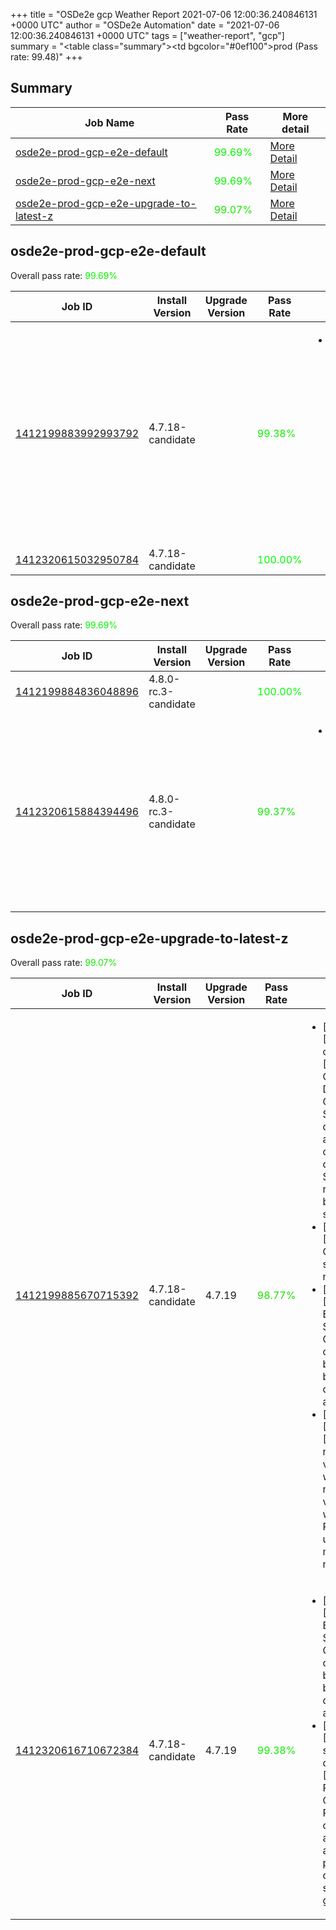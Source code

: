 +++
title = "OSDe2e gcp Weather Report 2021-07-06 12:00:36.240846131 +0000 UTC"
author = "OSDe2e Automation"
date = "2021-07-06 12:00:36.240846131 +0000 UTC"
tags = ["weather-report", "gcp"]
summary = "<table class=\"summary\"><tr><td bgcolor=\"#0ef100\"></td><td>prod (Pass rate: 99.48)</td></tr></table>"
+++
## Summary

| Job Name | Pass Rate | More detail |
|----------|-----------|-------------|
|[osde2e-prod-gcp-e2e-default](https://prow.ci.openshift.org/?job=osde2e-prod-gcp-e2e-default)| <span style="color:#08f700;">99.69%</span>|[More Detail](#osde2e-prod-gcp-e2e-default)|
|[osde2e-prod-gcp-e2e-next](https://prow.ci.openshift.org/?job=osde2e-prod-gcp-e2e-next)| <span style="color:#09f600;">99.69%</span>|[More Detail](#osde2e-prod-gcp-e2e-next)|
|[osde2e-prod-gcp-e2e-upgrade-to-latest-z](https://prow.ci.openshift.org/?job=osde2e-prod-gcp-e2e-upgrade-to-latest-z)| <span style="color:#18e700;">99.07%</span>|[More Detail](#osde2e-prod-gcp-e2e-upgrade-to-latest-z)|



## osde2e-prod-gcp-e2e-default

Overall pass rate: <span style="color:#08f700;">99.69%</span>

| Job ID | Install Version | Upgrade Version | Pass Rate | Failures |
|--------|-----------------|-----------------|-----------|----------|
[1412199883992993792](https://prow.ci.openshift.org/view/gs/origin-ci-test/logs/osde2e-prod-gcp-e2e-default/1412199883992993792) | 4.7.18-candidate |  | <span style="color:#10ef00;">99.38%</span>|<ul><li>[install] [Suite: e2e] [OSD] namespace validating webhook namespace validating webhook Non-privileged users can manage all non-privileged namespaces</li></ul>
[1412320615032950784](https://prow.ci.openshift.org/view/gs/origin-ci-test/logs/osde2e-prod-gcp-e2e-default/1412320615032950784) | 4.7.18-candidate |  | <span style="color:#01fe00;">100.00%</span>|



## osde2e-prod-gcp-e2e-next

Overall pass rate: <span style="color:#09f600;">99.69%</span>

| Job ID | Install Version | Upgrade Version | Pass Rate | Failures |
|--------|-----------------|-----------------|-----------|----------|
[1412199884836048896](https://prow.ci.openshift.org/view/gs/origin-ci-test/logs/osde2e-prod-gcp-e2e-next/1412199884836048896) | 4.8.0-rc.3-candidate |  | <span style="color:#01fe00;">100.00%</span>|
[1412320615884394496](https://prow.ci.openshift.org/view/gs/origin-ci-test/logs/osde2e-prod-gcp-e2e-next/1412320615884394496) | 4.8.0-rc.3-candidate |  | <span style="color:#11ee00;">99.37%</span>|<ul><li>[install] [Suite: operators] [OSD] Splunk Forwarder Operator Operator Upgrade should upgrade from the replaced version</li></ul>



## osde2e-prod-gcp-e2e-upgrade-to-latest-z

Overall pass rate: <span style="color:#18e700;">99.07%</span>

| Job ID | Install Version | Upgrade Version | Pass Rate | Failures |
|--------|-----------------|-----------------|-----------|----------|
[1412199885670715392](https://prow.ci.openshift.org/view/gs/origin-ci-test/logs/osde2e-prod-gcp-e2e-upgrade-to-latest-z/1412199885670715392) | 4.7.18-candidate | 4.7.19 | <span style="color:#20df00;">98.77%</span>|<ul><li>[install] [Suite: operators] [OSD] Custom Domains Operator Should allow dedicated-admins to create domains Should be resolvable by external services</li><li>[upgrade] [Suite: e2e] Cluster state should have no alerts</li><li>[upgrade] [Suite: e2e] Encrypted Storage in GCP clusters can be created by dedicated admins</li><li>[upgrade] [Suite: e2e] [OSD] namespace validating webhook namespace validating webhook Privileged users can manage all namespaces</li></ul>
[1412320616710672384](https://prow.ci.openshift.org/view/gs/origin-ci-test/logs/osde2e-prod-gcp-e2e-upgrade-to-latest-z/1412320616710672384) | 4.7.18-candidate | 4.7.19 | <span style="color:#10ef00;">99.38%</span>|<ul><li>[upgrade] [Suite: e2e] Encrypted Storage in GCP clusters can be created by dedicated admins</li><li>[upgrade] [Suite: service-definition] [OSD] Privileged Containers Privileged containers are not allowed privileged container should not get created</li></ul>




